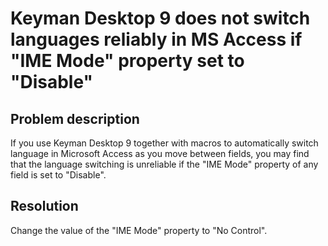 # Keyman Desktop 9 does not switch languages reliably in MS Access if "IME Mode" property set to "Disable"

<h2>Problem description</h2>

<p>If you use Keyman Desktop 9 together with macros to automatically switch language in Microsoft Access as you move between fields, you may find that the language switching is unreliable if the "IME Mode" property of any field is set to "Disable".</p>

<h2>Resolution</h2>

<p>Change the value of the "IME Mode" property to "No Control".</p>
